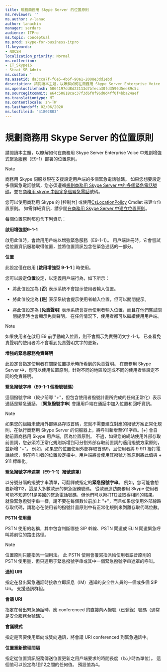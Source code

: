 ```yaml
---
title: 規劃商務用 Skype Server 的位置原則
ms.reviewer: ''
ms.author: v-lanac
author: lanachin
manager: serdars
audience: ITPro
ms.topic: conceptual
ms.prod: skype-for-business-itpro
f1.keywords:
- NOCSH
localization_priority: Normal
ms.collection:
- IT_Skype16
- Strat_SB_Admin
ms.custom: ''
ms.assetid: da3cca7f-f6e5-4b6f-90a1-2008e3dd1ebd
description: 請閱讀本主題，以瞭解如何在商務用 Skype Server Enterprise Voice 中規劃增強式緊急服務（E9-1）部署的位置原則。
ms.openlocfilehash: 5064197dd8d23113d7bfeca30fd3596d5ee89c5c
ms.sourcegitcommit: e64c50818cac37f3d6f0f96d0d4ff0f4bba24aef
ms.translationtype: MT
ms.contentlocale: zh-TW
ms.lasthandoff: 02/06/2020
ms.locfileid: "41802803"
---
```

# <a name="plan-location-policies-for-skype-for-business-server"></a>規劃商務用 Skype Server 的位置原則
 
請閱讀本主題，以瞭解如何在商務用 Skype Server Enterprise Voice 中規劃增強式緊急服務（E9-1）部署的位置原則。 
  
> [!NOTE]
> 商務用 Skype 伺服器現在支援設定用戶端的多個緊急電話號碼。 如果您想要設定多個緊急電話號碼，您必須遵循[規劃商務用 Skype Server 中的多個緊急電話號碼](multiple-emergency-numbers.md)，並在[商務用 skype 中設定多個緊急電話](../../deploy/deploy-enterprise-voice/configure-multiple-emergency-numbers.md)號碼。 
  
您可以使用商務用 Skype 的 [控制台] 或使用[CsLocationPolicy](https://docs.microsoft.com/powershell/module/skype/new-cslocationpolicy?view=skype-ps) Cmdlet 來建立位置原則。 如需詳細資訊，請參閱[在商務用 Skype Server 中建立位置原則](../../deploy/deploy-enterprise-voice/create-location-policies.md)。
  
每個位置原則都包含下列資訊：
  
 **啟用增強型9-1-1**
  
啟用此值時，會啟用用戶端以增強緊急服務（E9-1-1）。 用戶端註冊時，它會嘗試從位置資訊服務取得位置，並將位置資訊包含在緊急通話的一部分。
  
 **位置**
  
此設定僅在啟用 [**啟用增強型 9-1-1** ] 時使用。
  
您可以設定**位置**設定，以定義用戶端行為，如下所示：
  
- 將此值設定為 [**否**] 表示系統不會提示使用者輸入位置。
    
- 將此值設定為 **[是]** 表示系統會提示使用者輸入位置，但可以關閉提示。
    
- 將此值設定為 [**免責聲明**] 表示系統會提示使用者輸入位置，而且在他們嘗試關閉提示時也會顯示免責聲明。 在任何情況下，使用者都可以繼續使用用戶端。
    
> [!NOTE]
> 如果使用者在啟用 E9 前手動輸入位置，則不會顯示免責聲明文字-1-1。 已查看免責聲明的使用者將不會看到免責聲明文字的更新。 
  
 **增強的緊急服務免責聲明**
  
此設定會指定使用者在關閉位置提示時所看到的免責聲明。 在商務用 Skype Server 中，您可以使用位置原則，針對不同的地區設定或不同的使用者集設定不同的免責聲明。
  
 **緊急撥號字串（E9-1-1 個撥號號碼）**
  
這個撥號字串（較少前導 "+"，但包含使用者撥號計畫所完成的任何正常化）表示通話是緊急通話。 [**緊急撥號字串**] 會讓用戶端在通話中加入位置和回呼資訊。
  
> [!NOTE]
> 如果您的組織未使用外部線路存取首碼，您就不需要建立對應的撥號方案正常化規則，在執行商務用 Skype Server 的伺服器上，將呼叫新增至911字串。[+] 會自動前置商務用 Skype 用戶端，因為位置原則。 不過，如果您的網站使用外部存取前置詞，您必須將正常化規則新增到可分割外部存取前置詞的適用撥號方案原則，並新增 "+"。 例如，如果您的位置使用外部存取首碼9，且使用者將 9 911 撥打電話給您，則在呼叫者的位置設定檔中，用戶端將會使用其撥號方案原則將此值與 + 911 標準化。 
  
 **緊急撥號字串遮罩（E9-1-1）撥號遮罩）**
  
以分號分隔的撥號字串清單，可翻譯成指定的**緊急撥號字串**。 例如，您可能會想要新增112，這是大多數歐洲的緊急服務號碼。 從歐洲造訪商務用 Skype 使用者可能不知道911是美國的緊急電話號碼，但他們可以撥打112並取得相同的結果。 就像緊急撥號字串一樣，請不要在每個數位前加上 "+"，而且如果您使用外部線路存取代碼，請務必在使用者的撥號計畫原則中有正常化規則來剝離存取代碼位數。
  
 **PSTN 使用量**
  
PSTN 使用的名稱，其中包含判斷哪些 SIP 幹線、PSTN 閘道或 ELIN 閘道緊急呼叫將前往的路由路徑。
  
> [!NOTE]
> 位置原則只能指派一個用法。 此 PSTN 使用會覆寫指派給使用者語音原則的 PSTN 使用量，但只適用于緊急撥號字串或其中一個緊急撥號字串遮罩的呼叫。 
  
 **通知 URI**
  
指定在發出緊急通話時接收立即訊息（IM）通知的安全性人員的一個或多個 SIP Uri。 支援通訊群組。
  
 **會議 URI**
  
指定在發出緊急通話時，應 conferenced 的直接向內撥號（已登錄）號碼（通常是安全服務台號碼）。 
  
 **會議模式**
  
指定是否要使用單向或雙向通訊，將會議 URI conferenced 到緊急通話中。 
  
 **位置重新整理間隔**
  
指定從位置資訊服務傳送位置更新之用戶端要求的時間長度（以小時為單位）。 這個值可以設定為1到12之間的任何值。 預設值為4。
  

